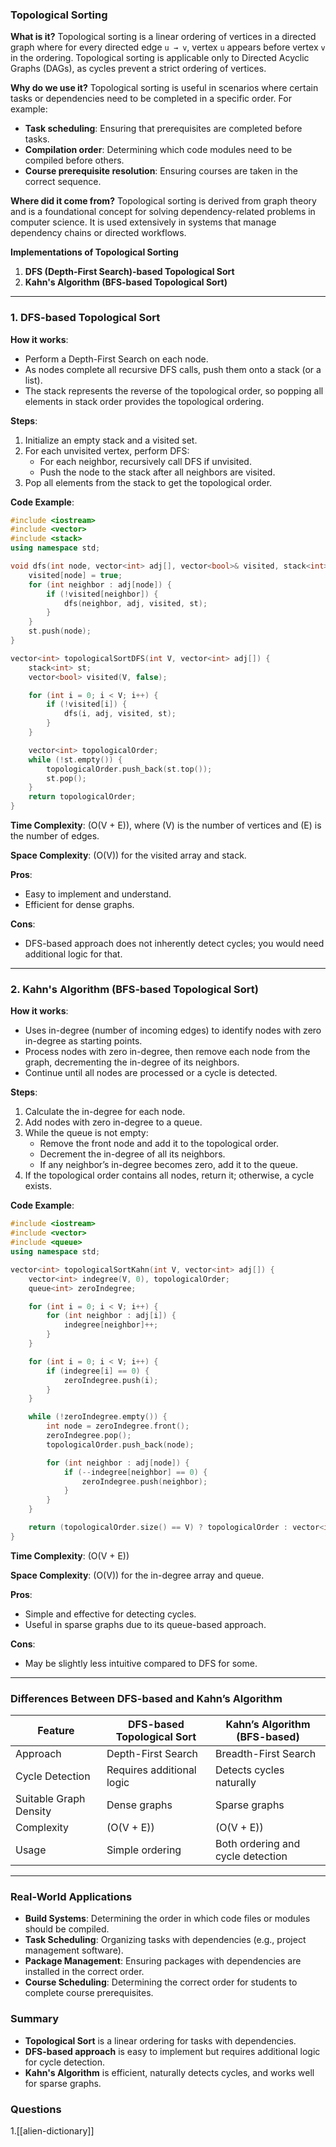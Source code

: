 ### Topological Sorting

**What is it?**
Topological sorting is a linear ordering of vertices in a directed graph where for every directed edge `u → v`, vertex `u` appears before vertex `v` in the ordering. Topological sorting is applicable only to Directed Acyclic Graphs (DAGs), as cycles prevent a strict ordering of vertices.

**Why do we use it?**
Topological sorting is useful in scenarios where certain tasks or dependencies need to be completed in a specific order. For example:
- **Task scheduling**: Ensuring that prerequisites are completed before tasks.
- **Compilation order**: Determining which code modules need to be compiled before others.
- **Course prerequisite resolution**: Ensuring courses are taken in the correct sequence.

**Where did it come from?**
Topological sorting is derived from graph theory and is a foundational concept for solving dependency-related problems in computer science. It is used extensively in systems that manage dependency chains or directed workflows.

**Implementations of Topological Sorting**

1. **DFS (Depth-First Search)-based Topological Sort**
2. **Kahn's Algorithm (BFS-based Topological Sort)**

---

### 1. DFS-based Topological Sort

**How it works**:
- Perform a Depth-First Search on each node.
- As nodes complete all recursive DFS calls, push them onto a stack (or a list).
- The stack represents the reverse of the topological order, so popping all elements in stack order provides the topological ordering.

**Steps**:
1. Initialize an empty stack and a visited set.
2. For each unvisited vertex, perform DFS:
   - For each neighbor, recursively call DFS if unvisited.
   - Push the node to the stack after all neighbors are visited.
3. Pop all elements from the stack to get the topological order.

**Code Example**:

```cpp
#include <iostream>
#include <vector>
#include <stack>
using namespace std;

void dfs(int node, vector<int> adj[], vector<bool>& visited, stack<int>& st) {
    visited[node] = true;
    for (int neighbor : adj[node]) {
        if (!visited[neighbor]) {
            dfs(neighbor, adj, visited, st);
        }
    }
    st.push(node);
}

vector<int> topologicalSortDFS(int V, vector<int> adj[]) {
    stack<int> st;
    vector<bool> visited(V, false);

    for (int i = 0; i < V; i++) {
        if (!visited[i]) {
            dfs(i, adj, visited, st);
        }
    }

    vector<int> topologicalOrder;
    while (!st.empty()) {
        topologicalOrder.push_back(st.top());
        st.pop();
    }
    return topologicalOrder;
}
```

**Time Complexity**: \(O(V + E)\), where \(V\) is the number of vertices and \(E\) is the number of edges.

**Space Complexity**: \(O(V)\) for the visited array and stack.

**Pros**:
- Easy to implement and understand.
- Efficient for dense graphs.

**Cons**:
- DFS-based approach does not inherently detect cycles; you would need additional logic for that.

---

### 2. Kahn's Algorithm (BFS-based Topological Sort)

**How it works**:
- Uses in-degree (number of incoming edges) to identify nodes with zero in-degree as starting points.
- Process nodes with zero in-degree, then remove each node from the graph, decrementing the in-degree of its neighbors.
- Continue until all nodes are processed or a cycle is detected.

**Steps**:
1. Calculate the in-degree for each node.
2. Add nodes with zero in-degree to a queue.
3. While the queue is not empty:
   - Remove the front node and add it to the topological order.
   - Decrement the in-degree of all its neighbors.
   - If any neighbor’s in-degree becomes zero, add it to the queue.
4. If the topological order contains all nodes, return it; otherwise, a cycle exists.

**Code Example**:

```cpp
#include <iostream>
#include <vector>
#include <queue>
using namespace std;

vector<int> topologicalSortKahn(int V, vector<int> adj[]) {
    vector<int> indegree(V, 0), topologicalOrder;
    queue<int> zeroIndegree;

    for (int i = 0; i < V; i++) {
        for (int neighbor : adj[i]) {
            indegree[neighbor]++;
        }
    }

    for (int i = 0; i < V; i++) {
        if (indegree[i] == 0) {
            zeroIndegree.push(i);
        }
    }

    while (!zeroIndegree.empty()) {
        int node = zeroIndegree.front();
        zeroIndegree.pop();
        topologicalOrder.push_back(node);

        for (int neighbor : adj[node]) {
            if (--indegree[neighbor] == 0) {
                zeroIndegree.push(neighbor);
            }
        }
    }

    return (topologicalOrder.size() == V) ? topologicalOrder : vector<int>(); // empty vector if cycle
}
```

**Time Complexity**: \(O(V + E)\)

**Space Complexity**: \(O(V)\) for the in-degree array and queue.

**Pros**:
- Simple and effective for detecting cycles.
- Useful in sparse graphs due to its queue-based approach.

**Cons**:
- May be slightly less intuitive compared to DFS for some.

---

### Differences Between DFS-based and Kahn’s Algorithm

| Feature                  | DFS-based Topological Sort               | Kahn’s Algorithm (BFS-based)     |
|--------------------------|------------------------------------------|----------------------------------|
| Approach                 | Depth-First Search                       | Breadth-First Search             |
| Cycle Detection          | Requires additional logic                | Detects cycles naturally         |
| Suitable Graph Density   | Dense graphs                            | Sparse graphs                    |
| Complexity               | \(O(V + E)\)                            | \(O(V + E)\)                     |
| Usage                    | Simple ordering                          | Both ordering and cycle detection|

---

### Real-World Applications
- **Build Systems**: Determining the order in which code files or modules should be compiled.
- **Task Scheduling**: Organizing tasks with dependencies (e.g., project management software).
- **Package Management**: Ensuring packages with dependencies are installed in the correct order.
- **Course Scheduling**: Determining the correct order for students to complete course prerequisites.

### Summary
- **Topological Sort** is a linear ordering for tasks with dependencies.
- **DFS-based approach** is easy to implement but requires additional logic for cycle detection.
- **Kahn's Algorithm** is efficient, naturally detects cycles, and works well for sparse graphs.

### Questions
1.[[alien-dictionary]]
